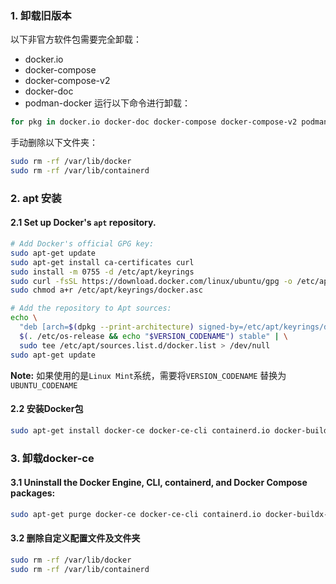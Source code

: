 ### 1. 卸载旧版本   
以下非官方软件包需要完全卸载：  
* docker.io
* docker-compose
* docker-compose-v2
* docker-doc
* podman-docker 
运行以下命令进行卸载：  
```sh
for pkg in docker.io docker-doc docker-compose docker-compose-v2 podman-docker containerd runc; do sudo apt-get remove $pkg; done
```
手动删除以下文件夹：
```sh
sudo rm -rf /var/lib/docker
sudo rm -rf /var/lib/containerd
```     
### 2. apt 安装
#### 2.1 Set up Docker's `apt` repository.
```sh
# Add Docker's official GPG key:
sudo apt-get update
sudo apt-get install ca-certificates curl
sudo install -m 0755 -d /etc/apt/keyrings
sudo curl -fsSL https://download.docker.com/linux/ubuntu/gpg -o /etc/apt/keyrings/docker.asc
sudo chmod a+r /etc/apt/keyrings/docker.asc

# Add the repository to Apt sources:
echo \
  "deb [arch=$(dpkg --print-architecture) signed-by=/etc/apt/keyrings/docker.asc] https://download.docker.com/linux/ubuntu \
  $(. /etc/os-release && echo "$VERSION_CODENAME") stable" | \
  sudo tee /etc/apt/sources.list.d/docker.list > /dev/null
sudo apt-get update
``` 
**Note:** 如果使用的是`Linux Mint`系统，需要将`VERSION_CODENAME` 替换为 `UBUNTU_CODENAME`   
#### 2.2 安装Docker包
```sh
sudo apt-get install docker-ce docker-ce-cli containerd.io docker-buildx-plugin docker-compose-plugin
```
### 3. 卸载docker-ce
#### 3.1 Uninstall the Docker Engine, CLI, containerd, and Docker Compose packages:
```sh
sudo apt-get purge docker-ce docker-ce-cli containerd.io docker-buildx-plugin docker-compose-plugin docker-ce-rootless-extras
```
#### 3.2 删除自定义配置文件及文件夹
```sh
sudo rm -rf /var/lib/docker
sudo rm -rf /var/lib/containerd
```